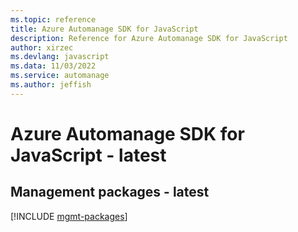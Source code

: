 ```yaml
---
ms.topic: reference
title: Azure Automanage SDK for JavaScript
description: Reference for Azure Automanage SDK for JavaScript
author: xirzec
ms.devlang: javascript
ms.data: 11/03/2022
ms.service: automanage
ms.author: jeffish
---
```

# Azure Automanage SDK for JavaScript - latest

## Management packages - latest
[!INCLUDE [mgmt-packages](automanage-mgmt-index.md)]